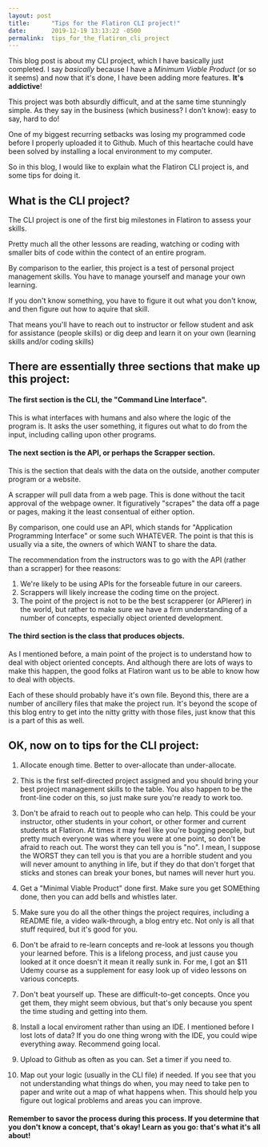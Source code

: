 ```yaml
---
layout: post
title:      "Tips for the Flatiron CLI project!"
date:       2019-12-19 13:13:22 -0500
permalink:  tips_for_the_flatiron_cli_project
---
```



This blog post is about my CLI project, which I have basically just completed. I say *basically* because I have a *Minimum Viable Product* (or so it seems) and now that it's done, I have been adding more features. **It's addictive**!

This project was both absurdly difficult, and at the same time stunningly simple. As they say in the business (which business? I don't know): easy to say, hard to do!

One of my biggest recurring setbacks was losing my programmed code before I properly uploaded it to Github. Much of this heartache could have been solved by installing a local environment to my computer. 

So in this blog, I would like to explain what the Flatiron CLI project is, and some tips for doing it.

## What is the CLI project?

The CLI project is one of the first big milestones in Flatiron to assess your skills. 

Pretty much all the other lessons are reading, watching or coding with smaller bits of code within the contect of an entire program. 

By comparison to the earlier, this project is a test of personal project management skills. You have to manage yourself and manage your own learning. 

If you don't know something, you have to figure it out what you don't know, and then figure out how to aquire that skill. 

That means you'll have to reach out to instructor or fellow student and ask for assistance (people skills) or dig deep and learn it on your own (learning skills and/or coding skills)

## There are essentially three sections that make up this project: 


#### The first section is the CLI, the "Command Line Interface". 

This is what interfaces with humans and also where the logic of the program is. It asks the user something, it figures out what to do from the input, including calling upon other programs. 


#### The next section is the API, or perhaps the Scrapper section. 

This is the section that deals with the data on the outside, another computer program or a website.

A scrapper will pull data from a web page. This is done without the tacit approval of the webpage owner. It figuratively "scrapes" the data off a page or pages, making it the least consentual of either option.

By comparison, one could use an API, which stands for "Application Programming Interface" or some such WHATEVER. The point is that this is usually via a site, the owners of which WANT to share the data. 

The recommendation from the instructors was to go with the API (rather than a scrapper) for thee reasons:
1. We're likely to be using APIs for the forseable future in our careers.
2. Scrappers will likely increase the coding time on the project.
3. The point of the project is not to be the best scrapperer (or APIerer) in the world, but rather to make sure we have a firm understanding of a number of concepts, especially object oriented development.


#### The third section is the class that produces objects. 

As I mentioned before, a main point of the project is to understand how to deal with object oriented concepts. And although there are lots of ways to make this happen, the good folks at Flatiron want us to be able to know how to deal with objects.

Each of these should probably have it's own file. Beyond this, there are a number of ancillery files that make the project run. It's beyond the scope of this blog entry to get into the nitty gritty with those files, just know that this is a part of this as well.

## OK, now on to tips for the CLI project:

1. Allocate enough time. Better to over-allocate than under-allocate. 

2. This is the first self-directed project assigned and you should bring your best project management skills to the table. You also happen to be the front-line coder on this, so just make sure you're ready to work too.

3. Don't be afraid to reach out to people who can help. This could be your instructor, other students in your cohort, or other former and current students at Flatiron. At times it may feel like you're bugging people, but pretty much everyone was where you were at one point, so don't be afraid to reach out. The worst they can tell you is "no". I mean, I suppose the WORST they can tell you is that you are a horrible student and you will never amount to anything in life, but if they do that don't forget that sticks and stones can break your bones, but names will never hurt you.

4. Get a "Minimal Viable Product" done first. Make sure you get SOMEthing done, then you can add bells and whistles later. 

5. Make sure you do all the other things the project requires, including a README file, a video walk-through, a blog entry etc. Not only is all that stuff required, but it's good for you. 

6. Don't be afraid to re-learn concepts and re-look at lessons you though your learned before. This is a lifelong process, and just cause you looked at it once doesn't it mean it really sunk in. For me, I got an $11 Udemy course as a supplement for easy look up of video lessons on various concepts.

7. Don't beat yourself up. These are difficult-to-get concepts. Once you get them, they might seem obvious, but that's only because you spent the time studing and getting into them.

8. Install a local enviroment rather than using an IDE. I mentioned before I lost lots of data? If you do one thing wrong with the IDE, you could wipe everything away. Recommend going local.

9. Upload to Github as often as you can. Set a timer if you need to. 

10. Map out your logic (usually in the CLI file) if needed. If you see that you not understanding what things do when, you may need to take pen to paper and write out a map of what happens when. This should help you figure out logical problems and areas you can improve. 

#### Remember to savor the process during this process. If you determine that you don't know a concept, that's okay! Learn as you go: that's what it's all about!



